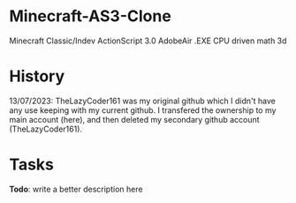 # Minecraft-AS3-Clone
Minecraft Classic/Indev ActionScript 3.0 AdobeAir .EXE CPU driven math 3d

# History
13/07/2023: TheLazyCoder161 was my original github which I didn't have any use keeping with my current github. I transfered the ownership to my main account (here), and then deleted my secondary github account (TheLazyCoder161).

# Tasks
<b>Todo</b>: write a better description here
